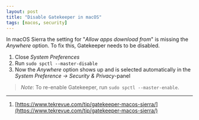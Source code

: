 ```yaml
---
layout: post
title: "Disable Gatekeeper in macOS"
tags: [macos, security]
---
```


In macOS Sierra the setting for "*Allow apps download from*" is missing the *Anywhere* option. To fix this, Gatekeeper needs to be disabled.

1. Close *System Preferences*
2. Run `sudo spctl --master-disable`
3. Now the *Anywhere* option shows up and is selected automatically in the *System Preference -> Security & Privacy*-panel

> *Note*: To re-enable Gatekeeper, run `sudo spctl --master-enable`.

---
1. [https://www.tekrevue.com/tip/gatekeeper-macos-sierra/](https://www.tekrevue.com/tip/gatekeeper-macos-sierra/)
